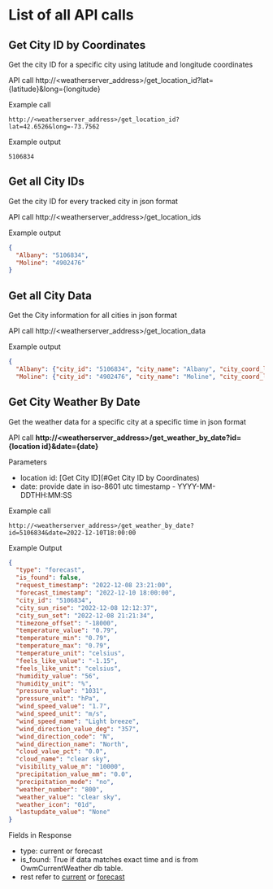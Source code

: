 # List of all API calls

## Get City ID by Coordinates
Get the city ID for a specific city using latitude and longitude coordinates

API call http://<weatherserver_address>/get_location_id?lat={latitude}&long={longitude}

Example call
```
http://<weatherserver_address>/get_location_id?lat=42.6526&long=-73.7562
```
Example output
```
5106834
```


## Get all City IDs
Get the city ID for every tracked city in json format

API call http://<weatherserver_address>/get_location_ids

Example output
```json
{
  "Albany": "5106834",
  "Moline": "4902476"
}
```

## Get all City Data
Get the City information for all cities in json format

API call http://<weatherserver_address>/get_location_data

Example output
```json
{
  "Albany": {"city_id": "5106834", "city_name": "Albany", "city_coord_lat": "42.6526", "city_coord_long": "-73.7562", "city_country": "US"},
  "Moline": {"city_id": "4902476", "city_name": "Moline", "city_coord_lat": "41.5081", "city_coord_long": "-90.5163", "city_country": "US"}}
```

## Get City Weather By Date
Get the weather data for a specific city at a specific time in json format

API call  **http://<weatherserver_address>/get_weather_by_date?id={location id}&date={date}**

Parameters
- location id: [Get City ID](#Get City ID by Coordinates)
- date: provide date in iso-8601 utc timestamp - YYYY-MM-DDTHH:MM:SS

Example call
```
http://<weatherserver_address>/get_weather_by_date?id=5106834&date=2022-12-10T18:00:00
```
Example Output
```json
{
  "type": "forecast", 
  "is_found": false, 
  "request_timestamp": "2022-12-08 23:21:00",
  "forecast_timestamp": "2022-12-10 18:00:00",
  "city_id": "5106834",
  "city_sun_rise": "2022-12-08 12:12:37",
  "city_sun_set": "2022-12-08 21:21:34",
  "timezone_offset": "-18000",
  "temperature_value": "0.79",
  "temperature_min": "0.79",
  "temperature_max": "0.79",
  "temperature_unit": "celsius",
  "feels_like_value": "-1.15",
  "feels_like_unit": "celsius",
  "humidity_value": "56",
  "humidity_unit": "%",
  "pressure_value": "1031",
  "pressure_unit": "hPa",
  "wind_speed_value": "1.7",
  "wind_speed_unit": "m/s",
  "wind_speed_name": "Light breeze",
  "wind_direction_value_deg": "357",
  "wind_direction_code": "N",
  "wind_direction_name": "North",
  "cloud_value_pct": "0.0",
  "cloud_name": "clear sky",
  "visibility_value_m": "10000",
  "precipitation_value_mm": "0.0",
  "precipitation_mode": "no",
  "weather_number": "800",
  "weather_value": "clear sky",
  "weather_icon": "01d",
  "lastupdate_value": "None"
}
```
Fields in Response
- type: current or forecast
- is_found: True if data matches exact time and is from OwmCurrentWeather db table.
- rest refer to [current](https://openweathermap.org/current) or [forecast](https://openweathermap.org/forecast5)
